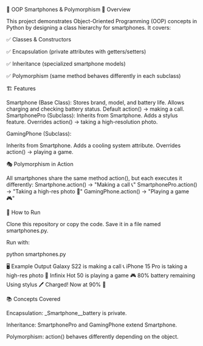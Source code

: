 📱 OOP Smartphones & Polymorphism
📖 Overview

This project demonstrates Object-Oriented Programming (OOP) concepts in Python by designing a class hierarchy for smartphones.
It covers:

✅ Classes & Constructors

✅ Encapsulation (private attributes with getters/setters)

✅ Inheritance (specialized smartphone models)

✅ Polymorphism (same method behaves differently in each subclass)

🏗️ Features

Smartphone (Base Class):
Stores brand, model, and battery life.
Allows charging and checking battery status.
Default action() → making a call.
SmartphonePro (Subclass):
Inherits from Smartphone.
Adds a stylus feature.
Overrides action() → taking a high-resolution photo.

GamingPhone (Subclass):

Inherits from Smartphone.
Adds a cooling system attribute.
Overrides action() → playing a game.

🎭 Polymorphism in Action

All smartphones share the same method action(), but each executes it differently:
Smartphone.action() → "Making a call 📞"
SmartphonePro.action() → "Taking a high-res photo 📸"
GamingPhone.action() → "Playing a game 🎮"

🚀 How to Run

Clone this repository or copy the code.
Save it in a file named smartphones.py.

Run with:

python smartphones.py

🖥️ Example Output
Galaxy S22 is making a call 📞
iPhone 15 Pro is taking a high-res photo 📸
Infinix Hot 50 is playing a game 🎮
80% battery remaining
Using stylus 🖊️
Charged! Now at 90% 🔋

📚 Concepts Covered

Encapsulation: _Smartphone__battery is private.

Inheritance: SmartphonePro and GamingPhone extend Smartphone.

Polymorphism: action() behaves differently depending on the object.
